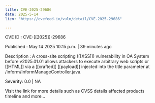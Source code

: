 ```yaml
---
title: CVE-2025-29686
date: 2025-5-14
lien: "https://cvefeed.io/vuln/detail/CVE-2025-29686"

---
```


CVE ID : CVE-[[2025]]-29686

Published :  May 14
2025
10:15 p.m. | 39 minutes ago

Description : A cross-site scripting ([[XSS]]) vulnerability in OA System before v2025.01.01 allows attackers to execute arbitrary web scripts or [[HTML]] via a [[crafted]] [[payload]] injected into the title parameter at /inform/InformManageController.java.

Severity: 0.0 | NA

Visit the link for more details
such as CVSS details
affected products
timeline
and more...
